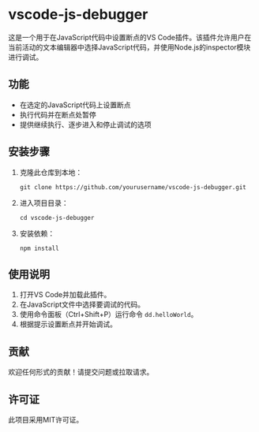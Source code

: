 # vscode-js-debugger

这是一个用于在JavaScript代码中设置断点的VS Code插件。该插件允许用户在当前活动的文本编辑器中选择JavaScript代码，并使用Node.js的inspector模块进行调试。

## 功能

- 在选定的JavaScript代码上设置断点
- 执行代码并在断点处暂停
- 提供继续执行、逐步进入和停止调试的选项

## 安装步骤

1. 克隆此仓库到本地：
   ```
   git clone https://github.com/yourusername/vscode-js-debugger.git
   ```
2. 进入项目目录：
   ```
   cd vscode-js-debugger
   ```
3. 安装依赖：
   ```
   npm install
   ```

## 使用说明

1. 打开VS Code并加载此插件。
2. 在JavaScript文件中选择要调试的代码。
3. 使用命令面板（Ctrl+Shift+P）运行命令 `dd.helloWorld`。
4. 根据提示设置断点并开始调试。

## 贡献

欢迎任何形式的贡献！请提交问题或拉取请求。

## 许可证

此项目采用MIT许可证。